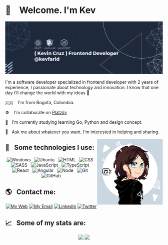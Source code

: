 # 👋 &nbsp;&nbsp; Welcome. I'm Kev

![banner](./imgs/banner.png)

I'm a software developer specialized in frontend developer with 2 years of experience, I passionate about technology and innovation. I know that one day i'll change the world with my ideas 🖤

🇨🇴 &nbsp;&nbsp;&nbsp;I'm from Bogotá, Colombia.

⚙ &nbsp;&nbsp;&nbsp;I’m collaborate on <a href="https://github.com/platzily">Platzily</a>

🌱 &nbsp;&nbsp;I'm currently studying learning Go, Python and design concept.

💬 &nbsp;&nbsp;Ask me about whatever you want. I'm interested in helping and sharing.

<!-- 📫 How to reach me:

&nbsp; &nbsp;  &nbsp; [![Linkedin](https://i.stack.imgur.com/gVE0j.png) LinkedIn](https://www.linkedin.com/in/kevfarid/) -->

<img alt="avatar" src="./imgs/avatar.png" align="right" width="210"/>

## 🎯 &nbsp;&nbsp;Some technologies I use:

<p align="center">
  <img src="https://img.shields.io/badge/Windows-0078D6?style=for-the-badge&logo=windows&logoColor=white" alt="Windows" />&nbsp;&nbsp;
  <img src="https://img.shields.io/badge/Ubuntu-E95420?style=for-the-badge&logo=ubuntu&logoColor=white" alt="Ubuntu" />&nbsp;&nbsp;
  <img src="https://img.shields.io/badge/HTML5-E34F26?style=for-the-badge&logo=html5&logoColor=white" alt="HTML" />&nbsp;&nbsp;
  <img src="https://img.shields.io/badge/CSS3-1572B6?style=for-the-badge&logo=css3&logoColor=white" alt="CSS" />&nbsp;&nbsp;
  <img src="https://img.shields.io/badge/Sass-CC6699?style=for-the-badge&logo=sass&logoColor=white" alt="SASS" />&nbsp;&nbsp;
  <img src="https://img.shields.io/badge/JavaScript-323330?style=for-the-badge&logo=javascript&logoColor=F7DF1E" alt="JavaScript" />&nbsp;&nbsp;
  <img src="https://img.shields.io/badge/TypeScript-007ACC?style=for-the-badge&logo=typescript&logoColor=white" alt="TypeScript" />&nbsp;&nbsp;
  <img src="https://img.shields.io/badge/React-20232A?style=for-the-badge&logo=react&logoColor=61DAFB" alt="React" />&nbsp;&nbsp;
  <img src="https://img.shields.io/badge/Angular-DD0031?style=for-the-badge&logo=angular&logoColor=white" alt="Angular" />&nbsp;&nbsp;
  <img src="https://img.shields.io/badge/Node.js-43853D?style=for-the-badge&logo=node.js&logoColor=white" alt="Node" />&nbsp;&nbsp;
  <img src="https://img.shields.io/badge/Git-F05032?style=for-the-badge&logo=git&logoColor=white" alt="Git" />&nbsp;&nbsp;
  <img src="https://img.shields.io/badge/github%20-%23000.svg?&style=for-the-badge&logo=github&logoColor=white" alt="GitHub" />
</p>

## 🌎 &nbsp;&nbsp;Contact me:
<p align='center'>
  <a href="https://www.kevinfarid.com/"><img src="https://img.shields.io/badge/-MY%20WEB-55688a?style=for-the-badge&logo=Next.js" alt="My Web"/></a>
  <a href="mailto:dev@kevinfarid.com"><img src="https://img.shields.io/badge/dev%40kevinfarid.com-1f2a3d?style=for-the-badge&logo=Mail.Ru" alt="My Email"/></a>
  <a href="https://www.linkedin.com/in/kevfarid/"><img src="https://img.shields.io/badge/LinkedIn-0077B5?style=for-the-badge&logo=linkedin&logoColor=white" alt="Linkedin"/></a>
  <a href="https://twitter.com/KevFarid_"><img src="https://img.shields.io/badge/Twitter-1DA1F2?style=for-the-badge&logo=twitter&logoColor=white" alt="Twitter"/></a>
</ p>

## 📈 &nbsp;&nbsp;Some of my stats are:

<p align='center'>
  <img height="160em" src="https://github-readme-stats.vercel.app/api?username=kevfarid&theme=tokyonight&show_icons=true&hide=contribs" />
  <img height="160em" src="https://github-readme-stats.vercel.app/api/top-langs/?username=kevfarid&theme=tokyonight&layout=compact" />
</p>

<!--
**KevFarid/KevFarid** is a ✨ _special_ ✨ repository because its `README.md` () appears on your GitHub profile.

Here are some ideas to get you started:

- 🔭 I’m currently working on ...
- 🌱 I’m currently learning ...
- 👯 I’m looking to collaborate on ...
- 🤔 I’m looking for help with ...
- 💬 Ask me about ...
- 📫 How to reach me: ...
- 😄 Pronouns: ...
- ⚡ Fun fact: ...
-->
